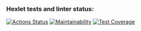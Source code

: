 ### Hexlet tests and linter status:
[![Actions Status](https://github.com/Vladimir-Serebrennikov/java-project-78/actions/workflows/hexlet-check.yml/badge.svg)](https://github.com/Vladimir-Serebrennikov/java-project-78/actions)
[![Maintainability](https://api.codeclimate.com/v1/badges/5d61250b0f024ca145e6/maintainability)](https://codeclimate.com/github/Vladimir-Serebrennikov/java-project-78/maintainability)
[![Test Coverage](https://api.codeclimate.com/v1/badges/5d61250b0f024ca145e6/test_coverage)](https://codeclimate.com/github/Vladimir-Serebrennikov/java-project-78/test_coverage)
